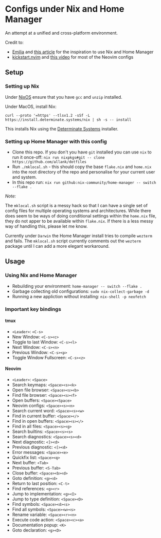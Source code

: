 # Configs under Nix and Home Manager

An attempt at a unified and cross-platform environment.

Credit to:
 - [Emilia](https://dev.to/synecdokey) and [this article](https://dev.to/synecdokey/nix-on-macos-2oj3) for the inspiration to use Nix and Home Manager
 - [kickstart.nvim](https://github.com/nvim-lua/kickstart.nvim) and [this video](https://www.youtube.com/watch?v=m8C0Cq9Uv9o) for most of the Neovim configs

## Setup

### Setting up Nix

Under [NixOS](https://nixos.org/) ensure that you have `gcc` and `unzip` installed.

Under MacOS, install Nix:

```
curl --proto '=https' --tlsv1.2 -sSf -L https://install.determinate.systems/nix | sh -s -- install
```

This installs Nix using the [Determinate Systems](https://determinate.systems/posts/determinate-nix-installer/) installer.

### Setting up Home Manager with this config

 - Clone this repo. If you don't you have `git` installed you can use `nix` to run it once-off: `nix run nixpkgs#git -- clone https://github.com/allank/dotfiles`
 - Run `./mklocal.sh` - this should copy the base `flake.nix` and `home.nix` into the root directory of the repo and personalise for your current user and system.
 - In this repo run: `nix run github:nix-community/home-manager -- switch --flake .`

*Note:* 

The `mklocal.sh` script is a messy hack so that I can have a single set of config files for multiple operating systems and architectures.  While there does seem to be ways of doing conditional settings within the `home.nix` file, they do not apper to be available within `flake.nix`.  If there is a less messy way of handling this, please let me know.

Currently under `Darwin` the Home Manager install tries to compile `wezterm` and fails.  The `mklocal.sh` script currently comments out the `wezterm` package until I can add a more elegant workaround.

## Usage

### Using Nix and Home Manager

 - Rebuilding your environment: `home-manager -- switch --flake .`
 - Garbage collecting old configurations: `sudo nix-collect-garbage -d`
 - Running a new appliction without installing: `nix-shell -p neofetch`

### Important key bindings

#### tmux

- `<Leader>`: `<C-s>`
- New Window: `<C-s><c>`
- Toggle to last Window: `<C-s><l>`
- Next Window: `<C-s><n>`
- Previous Window: `<C-s><p>`
- Toggle Window Fullscreen: `<C-s><z>`

#### Neovim

- `<Leader>`: `<Space>`
- Search keymaps: `<Space><s><k>`
- Open file browser: `<Space><s><b>`
- Find file browser: `<Space><s><f>`
- Open buffers: `<Space><Space>`
- Neovim configs: `<Space><s><n>`
- Search current word: `<Space><s><w>`
- Find in current buffer: `<Space></>`
- Find in open buffers: `<Space><s></>`
- Find in all files: `<Space><s><g>`
- Search builtins: `<Space><s><s>`
- Search diagnostics: `<Space><s><d>`
- Next diagnostic: `<]><d>`
- Previous diagnostic: `<[><d>`
- Error messages: `<Space><e>`
- Quickfix list: `<Space><q>`
- Next buffer: `<Tab>`
- Previous buffer: `<S-Tab>`
- Close buffer: `<Space><b><d>`
- Goto definition: `<g><d>`
- Return to last position: `<C-t>`
- Find references: `<g><r>`
- Jump to implementation: `<g><I>`
- Jump to type definition: `<Space><D>`
- Find symbols: `<Space><d><s>`
- Find all symbols: `<Space><w><s>`
- Rename variable: `<Space><r><n>`
- Execute code action: `<Space><c><a>`
- Documentation popup: `<K>`
- Goto declaration: `<g><D>`

